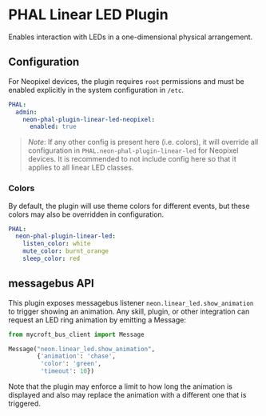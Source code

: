 # PHAL Linear LED Plugin
Enables interaction with LEDs in a one-dimensional physical arrangement.

## Configuration
For Neopixel devices, the plugin requires `root` permissions and must be enabled
explicitly in the system configuration in `/etc`.
```yaml
PHAL:
  admin:
    neon-phal-plugin-linear-led-neopixel:
      enabled: true
```
>*Note*: If any other config is present here (i.e. colors), it will override 
> all configuration in `PHAL.neon-phal-plugin-linear-led` for Neopixel devices.
> It is recommended to not include config here so that it applies to all linear
> LED classes.

### Colors
By default, the plugin will use theme colors for different events, but these
colors may also be overridden in configuration.
```yaml
PHAL:
  neon-phal-plugin-linear-led:
    listen_color: white
    mute_color: burnt_orange
    sleep_color: red
```

## messagebus API
This plugin exposes messagebus listener `neon.linear_led.show_animation` to 
trigger showing an animation. Any skill, plugin, or other integration can 
request an LED ring animation by emitting a Message:
```python
from mycroft_bus_client import Message

Message("neon.linear_led.show_animation",
        {'animation': 'chase',
         'color': 'green',
         'timeout': 10})
```

Note that the plugin may enforce a limit to how long the animation is displayed
and also may replace the animation with a different one that is triggered.